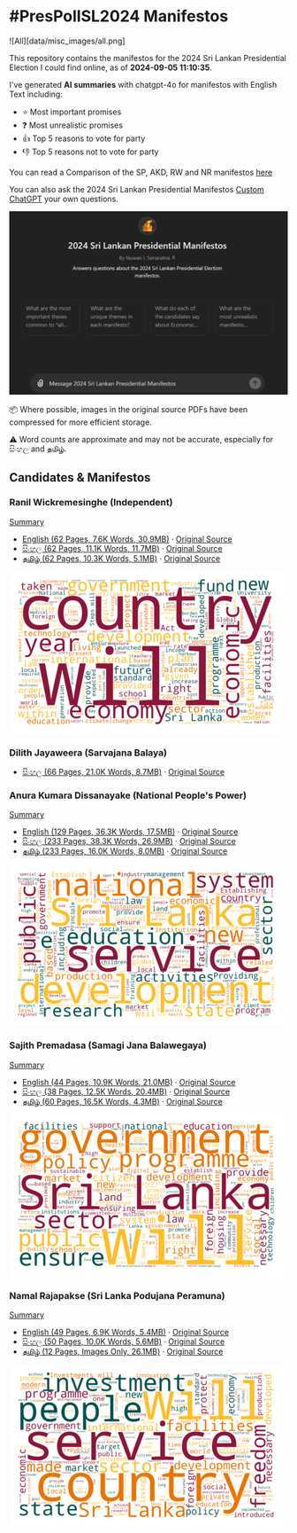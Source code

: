 # #PresPollSL2024 Manifestos

![All][data/misc_images/all.png]

This repository contains the manifestos for the 2024 Sri Lankan Presidential Election I could find online, as of **2024-09-05 11:10:35**.

I've generated **AI summaries** with chatgpt-4o for manifestos with English Text including:

* ⭐ Most important promises
* ❓ Most unrealistic promises
* 👍 Top 5 reasons to vote for party
* 👎 Top 5 reasons not to vote for party

You can read a Comparison of the SP, AKD, RW and NR manifestos [here](data/summary/comparative.md)

You can also ask the 2024 Sri Lankan Presidential Manifestos [Custom ChatGPT](https://chatgpt.com/g/g-ZLkBo9b1v-2024-sri-lankan-presidential-manifestos) your own questions.

![Custom ChatGPT](data/misc_images/custom-chatgpt.png)

📦 Where possible, images in the original source PDFs have been compressed for more efficient storage.

⚠️ Word counts are approximate and may not be accurate, especially for සිංහල and தமிழ்.

## Candidates & Manifestos

### Ranil Wickremesinghe (Independent)

[Summary](data/summary/ind-rw-en.md)

* [English (62 Pages, 7.6K Words, 30.9MB)](https://raw.githubusercontent.com/nuuuwan/manifestos_prespollsl2024/main/data/pdf/ind-rw-en.pdf) · [Original Source](https://www.ranil2024.lk/manifesto)
* [සිංහල (62 Pages, 11.1K Words, 11.7MB)](https://raw.githubusercontent.com/nuuuwan/manifestos_prespollsl2024/main/data/pdf/ind-rw-si.pdf) · [Original Source](https://www.ranil2024.lk/si/manifesto)
* [தமிழ் (62 Pages, 10.3K Words, 5.1MB)](https://raw.githubusercontent.com/nuuuwan/manifestos_prespollsl2024/main/data/pdf/ind-rw-ta.pdf) · [Original Source](https://www.ranil2024.lk/ta/manifesto)

![ind-rw-en Wordcloud](data/wordclouds/ind-rw-en.png)

### Dilith Jayaweera (Sarvajana Balaya)

* [සිංහල (66 Pages, 21.0K Words, 8.7MB)](https://raw.githubusercontent.com/nuuuwan/manifestos_prespollsl2024/main/data/pdf/mjp-si.pdf) · [Original Source](https://www.scribd.com/document/764382431/Presidential-Candidate-Dilith-Jayaweera-unveils-national-strategic-plan)

### Anura Kumara Dissanayake (National People's Power)

[Summary](data/summary/npp-en.md)

* [English (129 Pages, 36.3K Words, 17.5MB)](https://raw.githubusercontent.com/nuuuwan/manifestos_prespollsl2024/main/data/pdf/npp-en.pdf) · [Original Source](https://www.npp.lk/up/policies/en/npppolicystatement.pdf)
* [සිංහල (233 Pages, 38.3K Words, 26.9MB)](https://raw.githubusercontent.com/nuuuwan/manifestos_prespollsl2024/main/data/pdf/npp-si.pdf) · [Original Source](https://www.npp.lk/up/policies/si/npppolicystatement.pdf)
* [தமிழ் (233 Pages, 16.0K Words, 8.0MB)](https://raw.githubusercontent.com/nuuuwan/manifestos_prespollsl2024/main/data/pdf/npp-ta.pdf) · [Original Source](https://www.npp.lk/up/policies/ta/npppolicystatement.pdf)

![npp-en Wordcloud](data/wordclouds/npp-en.png)

### Sajith Premadasa (Samagi Jana Balawegaya)

[Summary](data/summary/sjb-en.md)

* [English (44 Pages, 10.9K Words, 21.0MB)](https://raw.githubusercontent.com/nuuuwan/manifestos_prespollsl2024/main/data/pdf/sjb-en.pdf) · [Original Source](https://cdn.prod.website-files.com/667c056ef89cca890b53adad/66d32e4698e32d285739c6ac_SajithPremadasa_policy-manifesto-english-compressed.pdf)
* [සිංහල (38 Pages, 12.5K Words, 20.4MB)](https://raw.githubusercontent.com/nuuuwan/manifestos_prespollsl2024/main/data/pdf/sjb-si.pdf) · [Original Source](https://cdn.prod.website-files.com/667c056ef89cca890b53adad/66d32ef6a457cbb2fd19ac73_SajithPremadasa_policy-manifesto-sinhala-compressed.pdf)
* [தமிழ் (60 Pages, 16.5K Words, 4.3MB)](https://raw.githubusercontent.com/nuuuwan/manifestos_prespollsl2024/main/data/pdf/sjb-ta.pdf) · [Original Source](https://cdn.prod.website-files.com/667c056ef89cca890b53adad/66d32e462d19d928e43d0d0b_SajithPremadasa_policy-manifesto-tamil-compressed.pdf)

![sjb-en Wordcloud](data/wordclouds/sjb-en.png)

### Namal Rajapakse (Sri Lanka Podujana Peramuna)

[Summary](data/summary/slpp-en.md)

* [English (49 Pages, 6.9K Words, 5.4MB)](https://raw.githubusercontent.com/nuuuwan/manifestos_prespollsl2024/main/data/pdf/slpp-en.pdf) · [Original Source](https://www.nr.lk/pdf/NAMAL_VISION%202025-2035%20%20(En)%20.pdf)
* [සිංහල (50 Pages, 10.0K Words, 5.6MB)](https://raw.githubusercontent.com/nuuuwan/manifestos_prespollsl2024/main/data/pdf/slpp-si.pdf) · [Original Source](https://www.nr.lk/pdf/NR2024_MANIFESTO_SINHALA_PRESSQ.pdf)
* [தமிழ் (12 Pages, Images Only, 26.1MB)](https://raw.githubusercontent.com/nuuuwan/manifestos_prespollsl2024/main/data/pdf/slpp-ta.pdf) · [Original Source](https://www.nr.lk/pdf/NR2024_MANIFESTO_TAMIL_PRESSQ.pdf)

![slpp-en Wordcloud](data/wordclouds/slpp-en.png)
